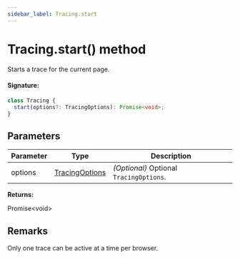 ```yaml
---
sidebar_label: Tracing.start
---
```


# Tracing.start() method

Starts a trace for the current page.

#### Signature:

```typescript
class Tracing {
  start(options?: TracingOptions): Promise<void>;
}
```

## Parameters

| Parameter | Type                                            | Description                                        |
| --------- | ----------------------------------------------- | -------------------------------------------------- |
| options   | [TracingOptions](./puppeteer.tracingoptions.md) | _(Optional)_ Optional <code>TracingOptions</code>. |

**Returns:**

Promise&lt;void&gt;

## Remarks

Only one trace can be active at a time per browser.
